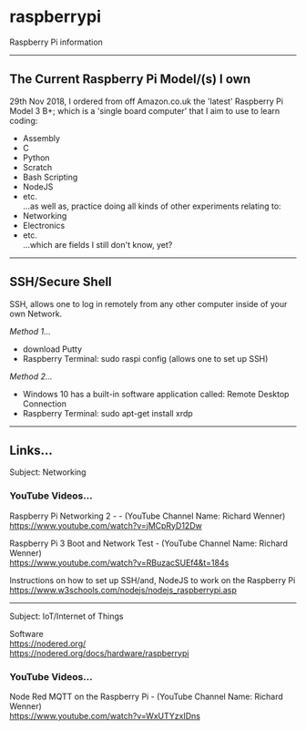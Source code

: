 # raspberrypi
Raspberry Pi information

-----

## The Current Raspberry Pi Model/(s) I own

29th Nov 2018, I ordered from off Amazon.co.uk the 'latest' Raspberry Pi Model 3 B+; which is a 'single board computer' that I aim to use to learn coding: 
- Assembly
- C
- Python
- Scratch
- Bash Scripting
- NodeJS
- etc.  
...as well as, practice doing all kinds of other experiments relating to:
- Networking
- Electronics
- etc.  
...which are fields I still don't know, yet?

-----
 
## SSH/Secure Shell

SSH, allows one to log in remotely from any other computer inside of your own Network.

*Method 1...*    
- download Putty
- Raspberry Terminal: sudo raspi config (allows one to set up SSH)

*Method 2...*    
- Windows 10 has a built-in software application called: Remote Desktop Connection
- Raspberry Terminal: sudo apt-get install xrdp

-----

## Links...

Subject: Networking

### YouTube Videos...
Raspberry Pi Networking 2 -  - (YouTube Channel Name: Richard Wenner)  
https://www.youtube.com/watch?v=jMCpRyD12Dw

Raspberry Pi 3 Boot and Network Test - (YouTube Channel Name: Richard Wenner)  
https://www.youtube.com/watch?v=RBuzacSUEf4&t=184s  

Instructions on how to set up SSH/and, NodeJS to work on the Raspberry Pi  
https://www.w3schools.com/nodejs/nodejs_raspberrypi.asp  

-----

Subject: IoT/Internet of Things

Software  
https://nodered.org/  
https://nodered.org/docs/hardware/raspberrypi  

### YouTube Videos...

Node Red MQTT on the Raspberry Pi - (YouTube Channel Name: Richard Wenner)   
https://www.youtube.com/watch?v=WxUTYzxIDns



